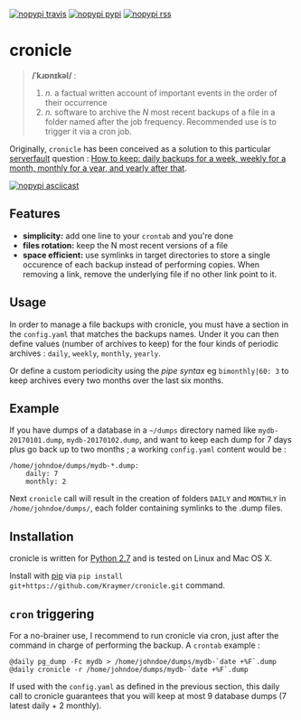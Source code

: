 [![nopypi travis](https://travis-ci.org/Kraymer/cronicle.svg?branch=master)](https://travis-ci.org/Kraymer/cronicle)
[![nopypi pypi](http://img.shields.io/pypi/v/cronicle.svg)](https://pypi.python.org/pypi/cronicle)
[![nopypi rss](https://img.shields.io/badge/rss-subscribe-orange.svg)](https://github.com/Kraymer/cronicle/releases.atom)

cronicle
========

> **/ˈkɹɒnɪkəl/** :
>
>   1. *n.* a factual written account of important events in the order of their occurrence  
>   2. *n.* software to archive the *N* most recent backups of a file in a folder named after the job frequency. Recommended use is to trigger it via a cron job.

Originally, `cronicle` has been conceived as a solution to this particular [serverfault](https://serverfault.com) question :   [How to keep: daily backups for a week, weekly for a month, monthly for a year, and yearly after that](https://serverfault.com/questions/575163/how-to-keep-daily-backups-for-a-week-weekly-for-a-month-monthly-for-a-year-a).

[![nopypi asciicast](https://asciinema.org/a/155861.png)](https://asciinema.org/a/155861)

Features
--------

- **simplicity:** add one line to your `crontab` and you're done
- **files rotation:** keep the N most recent versions of a file
- **space efficient:** use symlinks in target directories to store a single occurence of each backup instead of performing copies. When removing a link, remove the underlying file if no other link point to it.

Usage
-----

In order to manage a file backups with cronicle, you must have a section in the `config.yaml` that matches the backups names. Under it you can then define values (number of archives to keep) for the four kinds of periodic archives : `daily`, `weekly`, `monthly`, `yearly`. 
 
Or define a custom periodicity using the *pipe syntax* eg `bimonthly|60: 3` to keep archives every 
two months over the last six months.

Example
-------

If you have dumps of a database in a `~/dumps` directory named like `mydb-20170101.dump`, `mydb-20170102.dump`, and want to keep each dump for 7 days plus go back up to two months ; a working `config.yaml` content would be :

    /home/johndoe/dumps/mydb-*.dump:
        daily: 7
        monthly: 2

Next `cronicle` call will result in the creation of folders `DAILY` and `MONTHLY` in `/home/johndoe/dumps/`, each folder containing symlinks to the .dump files.

Installation
------------

cronicle is written for [Python 2.7](ttps://www.python.org/downloads/) and
is tested on Linux and Mac OS X.

Install with [pip](https://pip.pypa.io/en/stable/) via
`pip install git+https://github.com/Kraymer/cronicle.git` command.


`cron` triggering
-----------------

For a no-brainer use, I recommend to run cronicle via cron, just after the command in charge of performing the backup. A `crontab` example :

    @daily pg_dump -Fc mydb > /home/johndoe/dumps/mydb-`date +%F`.dump
    @daily cronicle -r /home/johndoe/dumps/mydb-`date +%F`.dump

If used with the `config.yaml` as defined in the previous section, this daily call to cronicle guarantees that you will keep at most 9 database dumps (7 latest daily + 2 monthly).
